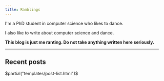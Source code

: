 ```yaml
---
title: Ramblings
---
```

 
I'm a PhD student in computer science who likes to dance. 

I also like to write about computer science and dance.

**This blog is just me ranting. Do not take anything written here seriously.**

<hr></hr>

## Recent posts

$partial("templates/post-list.html")$